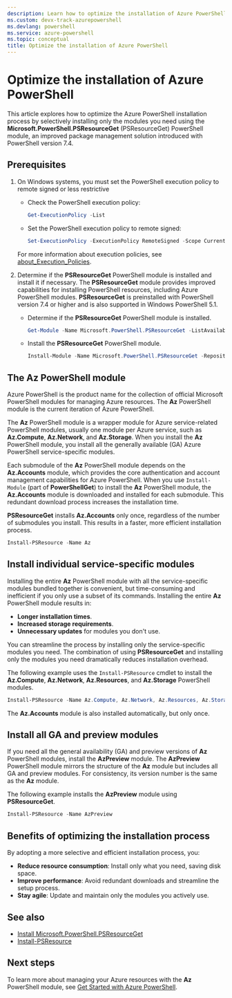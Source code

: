 ```yaml
---
description: Learn how to optimize the installation of Azure PowerShell using PSResourceGet and install only the modules you need.
ms.custom: devx-track-azurepowershell
ms.devlang: powershell
ms.service: azure-powershell
ms.topic: conceptual
title: Optimize the installation of Azure PowerShell
---
```


# Optimize the installation of Azure PowerShell

This article explores how to optimize the Azure PowerShell installation process by selectively
installing only the modules you need using the **Microsoft.PowerShell.PSResourceGet**
(PSResourceGet) PowerShell module, an improved package management solution introduced with
PowerShell version 7.4.

## Prerequisites

1. On Windows systems, you must set the PowerShell execution policy to remote signed or less
   restrictive

   - Check the PowerShell execution policy:

     ```powershell
     Get-ExecutionPolicy -List
     ```

   - Set the PowerShell execution policy to remote signed:

     ```powershell
     Set-ExecutionPolicy -ExecutionPolicy RemoteSigned -Scope CurrentUser
     ```

   For more information about execution policies, see
   [about_Execution_Policies][execution-policies].

1. Determine if the **PSResourceGet** PowerShell module is installed and install it if necessary.
   The **PSResourceGet** module provides improved capabilities for installing PowerShell resources,
   including Azure PowerShell modules. **PSResourceGet** is preinstalled with PowerShell version 7.4
   or higher and is also supported in Windows PowerShell 5.1.

   - Determine if the **PSResourceGet** PowerShell module is installed.

     ```powershell
     Get-Module -Name Microsoft.PowerShell.PSResourceGet -ListAvailable
     ```

   - Install the **PSResourceGet** PowerShell module.

     ```powershell
     Install-Module -Name Microsoft.PowerShell.PSResourceGet -Repository PSGallery
     ```

## The Az PowerShell module

Azure PowerShell is the product name for the collection of official Microsoft PowerShell modules for
managing Azure resources. The **Az** PowerShell module is the current iteration of Azure PowerShell.

The **Az** PowerShell module is a wrapper module for Azure service-related PowerShell modules,
usually one module per Azure service, such as **Az.Compute**, **Az.Network**, and **Az.Storage**.
When you install the **Az** PowerShell module, you install all the generally available (GA) Azure
PowerShell service-specific modules.

Each submodule of the **Az** PowerShell module depends on the **Az.Accounts** module, which provides
the core authentication and account management capabilities for Azure PowerShell. When you use
`Install-Module` (part of **PowerShellGet**) to install the **Az** PowerShell module, the
**Az.Accounts** module is downloaded and installed for each submodule. This redundant download
process increases the installation time.

**PSResourceGet** installs **Az.Accounts** only once, regardless of the number of submodules you
install. This results in a faster, more efficient installation process.

```powershell
Install-PSResource -Name Az
```

## Install individual service-specific modules

Installing the entire **Az** PowerShell module with all the service-specific modules bundled
together is convenient, but time-consuming and inefficient if you only use a subset of its commands.
Installing the entire **Az** PowerShell module results in:

- **Longer installation times**.
- **Increased storage requirements**.
- **Unnecessary updates** for modules you don't use.

You can streamline the process by installing only the service-specific modules you need. The
combination of using **PSResourceGet** and installing only the modules you need dramatically
reduces installation overhead.

The following example uses the `Install-PSResource` cmdlet to install the **Az.Compute**,
**Az.Network**, **Az.Resources**, and **Az.Storage** PowerShell modules.

```powershell
Install-PSResource -Name Az.Compute, Az.Network, Az.Resources, Az.Storage
```

The **Az.Accounts** module is also installed automatically, but only once.

## Install all GA and preview modules

If you need all the general availability (GA) and preview versions of **Az** PowerShell modules,
install the **AzPreview** module. The **AzPreview** PowerShell module mirrors the structure of the
**Az** module but includes all GA and preview modules. For consistency, its version number is the
same as the **Az** module.

The following example installs the **AzPreview** module using **PSResourceGet**.

```powershell
Install-PSResource -Name AzPreview
```

## Benefits of optimizing the installation process

By adopting a more selective and efficient installation process, you:

- **Reduce resource consumption**: Install only what you need, saving disk space.
- **Improve performance**: Avoid redundant downloads and streamline the setup process.
- **Stay agile**: Update and maintain only the modules you actively use.

## See also

- [Install Microsoft.PowerShell.PSResourceGet][install-psresourceget]
- [Install-PSResource][install-psresource]

## Next steps

To learn more about managing your Azure resources with the **Az** PowerShell module, see
[Get Started with Azure PowerShell][get-started-azps].

<!-- link references -->

[execution-policies]: /powershell/module/microsoft.powershell.core/about/about_execution_policies
[install-psresourceget]: /powershell/gallery/powershellget/install-powershellget#install-microsoftpowershellpsresourceget
[install-psresource]: /powershell/module/microsoft.powershell.psresourceget/install-psresource
[get-started-azps]: get-started-azureps.md
